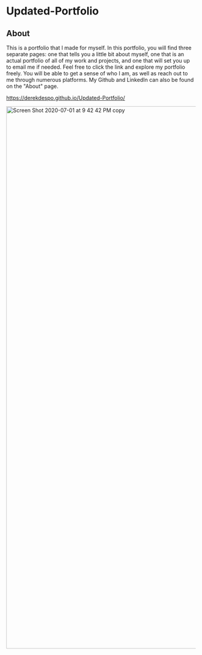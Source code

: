 # Updated-Portfolio

## About
This is a portfolio that I made for myself. In this portfolio, you will find three separate pages: one that tells you a little bit about myself, one that is an actual portfolio of all of my work and projects, and one that will set you up to email me if needed. Feel free to click the link and explore my portfolio freely. You will be able to get a sense of who I am, as well as reach out to me through numerous platforms. My Github and LinkedIn can also be found on the "About" page. 







https://derekdespo.github.io/Updated-Portfolio/

<img width="1440" alt="Screen Shot 2020-07-01 at 9 42 42 PM copy" src="https://user-images.githubusercontent.com/65831812/86307134-017b0b00-bbe4-11ea-9f0d-cea94e7dd1cd.png">
